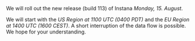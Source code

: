 We will roll out the new release (build 113) of Instana *Monday, 15. August*.

We will start with the *US Region at 1100 UTC (0400 PDT)* and the *EU Region at 1400 UTC (1600 CEST)*.
A short interruption of the data flow is possible. We hope for your understanding.
